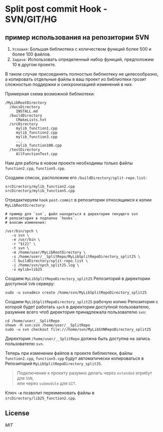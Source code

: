
# Split post commit Hook - SVN/GIT/HG

## пример использования на репозитории SVN

1. `Условия`: Большая библиотека с количеством функций более 500 и более 100 файлов.
2. `Задача`: Использовать определенный набор функций, предположим 10 в другом проекте.

В таком случае присоединять полностью библиотеку не целесообразно, а копировать отдельные файлы в ваш проект из библиотеки грозит сложностью поддержки и синхронизацией изменений в них.

Примерная схема возможной библиотеки:

    /MyLibRootDirectory
      /docsDirectory
         INSTALL.md
      /buildDirectory
         CMakeLists.txt
      /srcDirectory
         mylib_function1.cpp
         mylib_function2.cpp
         mylib_function3.cpp
         ...
         mylib_function100.cpp
      /testDirectory
         AllFunctionTest.cpp

Нам для работы в новом проекте необходимы только файлы `function2.cpp`, `function5.cpp`.  

Создаем список, расположим его `/buildDirectory/split-repo.list`:

    srcDirectory/mylib_function2.cpp
    srcDirectory/mylib_function5.cpp

Отредактируем `hook` `post-commit` в репозитории относящимся к  копии `MyLibRootDirectory`:

    # пример для `svn`, файл находиться в директории текущего svn
    # репозитория в подпапке `hooks`.
    # вносим изменения:

    /usr/bin/spch \
       -u svn \
       -e /usr/bin \
       -r "${2}" \
       -t svn \
       -m /home/user/MyLibRootDirectory \
       -s /home/user/__SplitRepo/MyLibSplitRepoDirectory_split25 \
       -l buildDirectory/split-repo.list \
       -j /home/svn/spch_split25.log \
       -x mylib=lib25

Создаем `MyLibSplitRepoDirectory_split25` Репозиторий в директории доступной `SVN` серверу:

    sudo -u svnadmin create /home/svn/MyLibSplitRepoDirectory_split25

Создаем `MyLibSplitRepoDirectory_split25` рабочую копию Репозитория с которой будет работать `spch` в директории доступной пользователю, разумнее всего чтоб директория принадлежала пользователю `svn`:

    cd /home/user/__SplitRepo
	shown -R svn:svn /home/user/__SplitRepo
    sudo -u svn checkout file:///home/svn/MyLibSVNRepoDirectory_split25

Директория `/home/user/__SplitRepo` должна быть доступна на запись пользователю `svn`.

Теперь при изменении файлов в проекте библиотеки, файлы `function2.cpp`, `function5.cpp` будут автоматически копироваться в Репозиторий `MyLibSplitRepoDirectory_split25`.

> Подключение к проекту разумно делать через `extended` атрибут для `SVN`,  
или через `submodule` для `GIT`.   

Ключ __`-x`__ позволит переименовать файлы в `srcDirectory/lib25_function2.cpp`. 
    

## License

_MIT_

